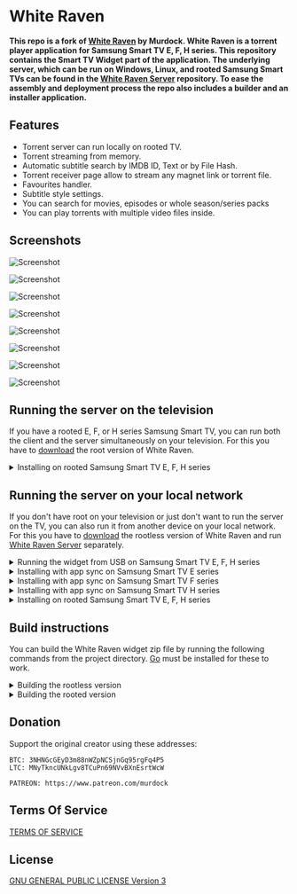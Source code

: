 # White Raven

**This repo is a fork of [White Raven](https://github.com/silentmurdock/whiteraven) by Murdock. White Raven is a torrent player application for Samsung Smart TV E, F, H series. This repository contains the Smart TV Widget part of the application. The underlying server, which can be run on Windows, Linux, and rooted Samsung Smart TVs can be found in the [White Raven Server](https://github.com/nyakaspeter/White-Raven-Server) repository. To ease the assembly and deployment process the repo also includes a builder and an installer application.**

## Features

- Torrent server can run locally on rooted TV.
- Torrent streaming from memory.
- Automatic subtitle search by IMDB ID, Text or by File Hash.
- Torrent receiver page allow to stream any magnet link or torrent file.
- Favourites handler.
- Subtitle style settings.
- You can search for movies, episodes or whole season/series packs
- You can play torrents with multiple video files inside.

## Screenshots

![Screenshot](https://camo.githubusercontent.com/5685604ee5dc9b71d25c417e2b9eb4bdbce62292853616af1e1727ba68672db9/68747470733a2f2f692e6962622e636f2f7234673451346a2f747673686f77732e6a7067)

![Screenshot](https://camo.githubusercontent.com/ebcae33f28aa5d66416fd6642ed1111baeaafcd07c41ae2d89a75cd752267a69/68747470733a2f2f692e6962622e636f2f316e4e524374422f696e747673686f772e6a7067)

![Screenshot](https://camo.githubusercontent.com/b0cc589071750fd810e06467b31b9d3d15d152203993a2cb995469cfee6f3e4e/68747470733a2f2f692e6962622e636f2f6638624d5768362f747673686f777375627469746c652e6a7067)

![Screenshot](https://camo.githubusercontent.com/1515d18a46aeed1af351c1469c7b09da4838cb65d45438b0d2fe15a011277d61/68747470733a2f2f692e6962622e636f2f50574e5a7632432f6d6f766965732e6a7067)

![Screenshot](https://camo.githubusercontent.com/c96f920145ba15b4a248f0cad82c04aa55a4aafba6b5efc67ecd730c45225b47/68747470733a2f2f692e6962622e636f2f5a534c583243682f686f7374736d656e752e6a7067)

![Screenshot](https://camo.githubusercontent.com/8e4e07f5a3563f27b5259214be53fdefef5291460b8426d8404408fb5a6d1558/68747470733a2f2f692e6962622e636f2f32644c786a56662f696e646f776e6c6f6164322e6a7067)

![Screenshot](https://camo.githubusercontent.com/9331e8ded6b2914226f9da722cc2b9f7a7b07823468ae3cecd7953b786c61db3/68747470733a2f2f692e6962622e636f2f52516d764b51792f6d6f7669657375627469746c652e6a7067)

![Screenshot](https://camo.githubusercontent.com/3cc130756ebb28b2f934c412a28b98d5e59cb4f94760a6c4324e895a024231f9/68747470733a2f2f692e6962622e636f2f6e3150363350372f696e73657474696e67732e6a7067)

## Running the server on the television

If you have a rooted E, F, or H series Samsung Smart TV, you can run both the client and the server simultaneously on your television. For this you have to [download](https://github.com/nyakaspeter/whiteraven/releases) the root version of White Raven.

<details>
<summary>Installing on rooted Samsung Smart TV E, F, H series</summary>

1. Connect to your television over FTP/SFTP.
2. Create a folder named as `WhiteRaven` (case sensitive!) inside the `/mtd_rwcommon/widgets/user` directory.
3. Extract the contents of the downloaded zip file to this directory.
4. If you want to use the Jackett provider or tweak server settings, modify `server.init` inside the `server` directory. See the [documentation](https://github.com/nyakaspeter/White-Raven-Server/blob/master/README.md#command-line-arguments) for launch arguments.
5. Reboot your television.
6. After reboot White Raven should show up in the apps section.

</details>

## Running the server on your local network

If you don't have root on your television or just don't want to run the server on the TV, you can also run it from another device on your local network. For this you have to [download](https://github.com/nyakaspeter/whiteraven/releases) the rootless version of White Raven and run [White Raven Server](https://github.com/nyakaspeter/White-Raven-Server) separately.

<details>
<summary>Running the widget from USB on Samsung Smart TV E, F, H series</summary>

1. Grab a FAT32 formatted USB stick and create a folder named as `WhiteRaven` in it's root
2. Extract the contents of the downloaded White Raven rootless zip file to this directory.
3. Plug the pendrive into your television.
4. White Raven should show up in the apps section. The pendrive has to be plugged in while using the app.

</details>

<details>
<summary>Installing with app sync on Samsung Smart TV E series</summary>
TODO
</details>

<details>
<summary>Installing with app sync on Samsung Smart TV F series</summary>
TODO
</details>

<details>
<summary>Installing with app sync on Samsung Smart TV H series</summary>
TODO
</details>

<details>
<summary>Installing on rooted Samsung Smart TV E, F, H series</summary>

1. Connect to your television over FTP/SFTP.
2. Create a folder named as `WhiteRaven` (case sensitive!) inside the `/mtd_rwcommon/widgets/user` directory.
3. Extract the contents of the downloaded zip file to this directory.
4. Reboot your television.
5. After reboot White Raven should show up in the apps section.

</details>

## Build instructions

You can build the White Raven widget zip file by running the following commands from the project directory. [Go](https://golang.org/) must be installed for these to work.

<details>
<summary>Building the rootless version</summary>

```
go run build.go rootless
```

</details>

<details>
<summary>Building the rooted version</summary>

First you have to [download](https://github.com/nyakaspeter/White-Raven-Server/releases) or [build](https://github.com/nyakaspeter/White-Raven-Server#build-instructions) the server binary and place it in the project directory, then run:
```
go run build.go rooted -serverfile="wrserver"
```

</details>

## Donation
Support the original creator using these addresses:
```
BTC: 3NHNGcGEyD3m88nWZpNCSjnGq95rgFq4P5
LTC: MNyTkncUNkLgv8TCuPn69NVvBXnEsrtWcW
```
```
PATREON: https://www.patreon.com/murdock
```

## Terms Of Service
[TERMS OF SERVICE](TOS)

## License
[GNU GENERAL PUBLIC LICENSE Version 3](LICENSE)